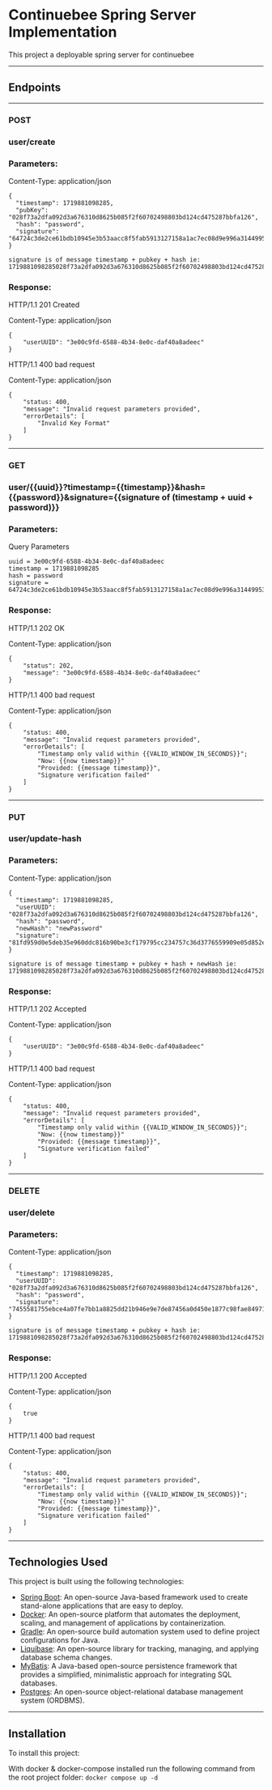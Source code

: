 # Continuebee Spring Server Implementation
This project a deployable spring server for continuebee

---

## Endpoints

---
### POST
### user/create
###  Parameters:
Content-Type: application/json
```
{ 
  "timestamp": 1719881098285,
  "pubKey": "028f73a2dfa092d3a676310d8625b085f2f60702498803bd124cd475287bbfa126",
  "hash": "password",
  "signature": "64724c3de2ce61bdb10945e3b53aacc8f5fab5913127158a1ac7ec08d9e996a31449953fef9c5640a440a643992d9b9232e3eda05c5ef0feac638f823d7ebd5a"
}

signature is of message timestamp + pubkey + hash ie: 1719881098285028f73a2dfa092d3a676310d8625b085f2f60702498803bd124cd475287bbfa126password
```
### Response:
HTTP/1.1 201 Created

Content-Type: application/json
```
{
    "userUUID": "3e00c9fd-6588-4b34-8e0c-daf40a8adeec"
}
```
HTTP/1.1 400 bad request

Content-Type: application/json
```
{
    "status: 400,
    "message": "Invalid request parameters provided",
    "errorDetails": [
        "Invalid Key Format"
    ]
}
```

---
### GET
### user/{{uuid}}?timestamp={{timestamp}}&hash={{password}}&signature={{signature of (timestamp + uuid + password)}}
### Parameters:
Query Parameters
```
uuid = 3e00c9fd-6588-4b34-8e0c-daf40a8adeec
timestamp = 1719881098285
hash = password
signature = 64724c3de2ce61bdb10945e3b53aacc8f5fab5913127158a1ac7ec08d9e996a31449953fef9c5640a440a643992d9b9232e3eda05c5ef0feac638f823d7ebd5a
```
### Response:
HTTP/1.1 202 OK

Content-Type: application/json
```
{
    "status": 202,
    "message": "3e00c9fd-6588-4b34-8e0c-daf40a8adeec"
}
```

HTTP/1.1 400 bad request

Content-Type: application/json
```
{
    "status: 400,
    "message": "Invalid request parameters provided",
    "errorDetails": [
        "Timestamp only valid within {{VALID_WINDOW_IN_SECONDS}}";
        "Now: {{now timestamp}}"
        "Provided: {{message timestamp}}",
        "Signature verification failed"
    ]
}
```

---
### PUT
### user/update-hash
###  Parameters:
Content-Type: application/json
```
{ 
  "timestamp": 1719881098285,
  "userUUID": "028f73a2dfa092d3a676310d8625b085f2f60702498803bd124cd475287bbfa126",
  "hash": "password",
  "newHash": "newPassword"
  "signature": "81fd959d0e5deb35e960ddc816b90be3cf179795cc234757c36d3776559909e05d852e8d95a79dca8a28b83b198c8c4f8f4acb6337a7cdab4f7b3144c02150aa"
}

signature is of message timestamp + pubkey + hash + newHash ie: 1719881098285028f73a2dfa092d3a676310d8625b085f2f60702498803bd124cd475287bbfa126passwordnewPassword
```
### Response:
HTTP/1.1 202 Accepted

Content-Type: application/json
```
{
    "userUUID": "3e00c9fd-6588-4b34-8e0c-daf40a8adeec"
}
```
HTTP/1.1 400 bad request

Content-Type: application/json
```
{
    "status: 400,
    "message": "Invalid request parameters provided",
    "errorDetails": [
        "Timestamp only valid within {{VALID_WINDOW_IN_SECONDS}}";
        "Now: {{now timestamp}}"
        "Provided: {{message timestamp}}",
        "Signature verification failed"
    ]
}
```

---

### DELETE
### user/delete
###  Parameters:
Content-Type: application/json
```
{ 
  "timestamp": 1719881098285,
  "userUUID": "028f73a2dfa092d3a676310d8625b085f2f60702498803bd124cd475287bbfa126",
  "hash": "password",
  "signature": "7455581755ebce4a07fe7bb1a8825dd21b946e9e7de87456a0d450e1877c98fae849714bdd986810732b8157a91e5d5e81233a33ae51fe238713ee18fce7b91d"
}

signature is of message timestamp + pubkey + hash ie: 1719881098285028f73a2dfa092d3a676310d8625b085f2f60702498803bd124cd475287bbfa126password
```
### Response:
HTTP/1.1 200 Accepted

Content-Type: application/json
```
{
    true
}
```
HTTP/1.1 400 bad request

Content-Type: application/json
```
{
    "status: 400,
    "message": "Invalid request parameters provided",
    "errorDetails": [
        "Timestamp only valid within {{VALID_WINDOW_IN_SECONDS}}";
        "Now: {{now timestamp}}"
        "Provided: {{message timestamp}}",
        "Signature verification failed"
    ]
}
```

---

## Technologies Used
This project is built using the following technologies:

- [Spring Boot](https://spring.io/projects/spring-boot): An open-source Java-based framework used to create stand-alone applications that are easy to deploy.
- [Docker](https://www.docker.com/): An open-source platform that automates the deployment, scaling, and management of applications by containerization.
- [Gradle](https://gradle.org/): An open-source build automation system used to define project configurations for Java.
- [Liquibase](https://www.liquibase.org/): An open-source library for tracking, managing, and applying database schema changes.
- [MyBatis](https://mybatis.org/): A Java-based open-source persistence framework that provides a simplified, minimalistic approach for integrating SQL databases.
- [Postgres](https://www.postgresql.org/): An open-source object-relational database management system (ORDBMS).

---
## Installation
To install this project:

With docker & docker-compose installed run the following command from the root project folder: `docker compose up -d`



